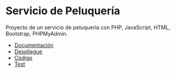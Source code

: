 # Servicio de Peluquería

Proyecto de un servicio de peluquería con PHP, JavaScript, HTML, Bootstrap, PHPMyAdmin.

- <a href="https://github.com/Jorgeev27/Servicio-Peluqueria/tree/main/doc">Documentación</a>
- <a href="https://github.com/Jorgeev27/Servicio-Peluqueria/tree/main/deployment">Despliegue</a>
- <a href="https://github.com/Jorgeev27/Servicio-Peluqueria/tree/main/source">Código</a>
- <a href="https://github.com/Jorgeev27/Servicio-Peluqueria/tree/main/test">Test</a>
